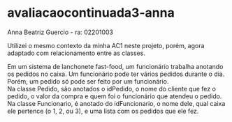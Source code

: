 # avaliacaocontinuada3-anna

Anna Beatriz Guercio - ra: 02201003

Utilizei o mesmo contexto da minha AC1 neste projeto, porém, agora adaptado com relacionamento entre as classes. <br>

Em um sistema de lanchonete fast-food, um funcionário trabalha anotando os pedidos no caixa. 
Um funcionário pode ter vários pedidos durante o dia. Porém, um pedido só pode ser 
feito por um funcionário. <br>
Na classe Pedido, são anotados o idPedido, o nome do cliente que fez o pedido, o valor da compra e quem foi o funcionário que atendeu o pedido.
Na classe Funcionario, é anotado do idFuncionario, o nome dele, qual caixa ele pertence (o 1, 2, ou 3), e uma lista com os pedidos que ele fez.


